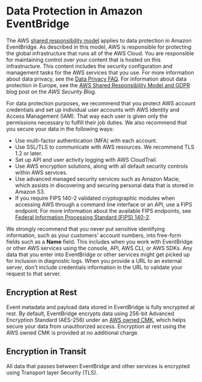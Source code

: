 # Data Protection in Amazon EventBridge<a name="data-protection"></a>

The AWS [shared responsibility model](http://aws.amazon.com/compliance/shared-responsibility-model/) applies to data protection in Amazon EventBridge\. As described in this model, AWS is responsible for protecting the global infrastructure that runs all of the AWS Cloud\. You are responsible for maintaining control over your content that is hosted on this infrastructure\. This content includes the security configuration and management tasks for the AWS services that you use\. For more information about data privacy, see the [Data Privacy FAQ](http://aws.amazon.com/compliance/data-privacy-faq)\. For information about data protection in Europe, see the [AWS Shared Responsibility Model and GDPR](http://aws.amazon.com/blogs/security/the-aws-shared-responsibility-model-and-gdpr/) blog post on the *AWS Security Blog*\.

For data protection purposes, we recommend that you protect AWS account credentials and set up individual user accounts with AWS Identity and Access Management \(IAM\)\. That way each user is given only the permissions necessary to fulfill their job duties\. We also recommend that you secure your data in the following ways:
+ Use multi\-factor authentication \(MFA\) with each account\.
+ Use SSL/TLS to communicate with AWS resources\. We recommend TLS 1\.2 or later\.
+ Set up API and user activity logging with AWS CloudTrail\.
+ Use AWS encryption solutions, along with all default security controls within AWS services\.
+ Use advanced managed security services such as Amazon Macie, which assists in discovering and securing personal data that is stored in Amazon S3\.
+ If you require FIPS 140\-2 validated cryptographic modules when accessing AWS through a command line interface or an API, use a FIPS endpoint\. For more information about the available FIPS endpoints, see [Federal Information Processing Standard \(FIPS\) 140\-2](http://aws.amazon.com/compliance/fips/)\.

We strongly recommend that you never put sensitive identifying information, such as your customers' account numbers, into free\-form fields such as a **Name** field\. This includes when you work with EventBridge or other AWS services using the console, API, AWS CLI, or AWS SDKs\. Any data that you enter into EventBridge or other services might get picked up for inclusion in diagnostic logs\. When you provide a URL to an external server, don't include credentials information in the URL to validate your request to that server\.

## Encryption at Rest<a name="encryption-at-rest"></a>

Event metadata and payload data stored in EventBridge is fully encrypted at rest\. By default, EventBridge encrypts data using 256\-bit Advanced Encryption Standard \(AES\-256\) under an [AWS owned CMK](https://docs.aws.amazon.com/kms/latest/developerguide/concepts.html#aws-owned-cmk), which helps secure your data from unauthorized access\. Encryption at rest using the AWS owned CMK is provided at no additional charge\.

## Encryption in Transit<a name="encryption-in-transit"></a>

All data that passes between EventBridge and other services is encrypted using Transport layer Security \(TLS\)\.